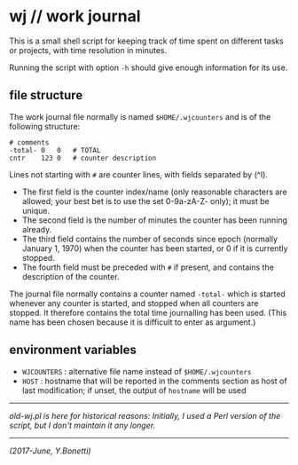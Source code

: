 # wj // work journal

This is a small shell script for keeping track of time spent on different
tasks or projects, with time resolution in minutes.

Running the script with option `-h` should give enough information for its use.

## file structure

The work journal file normally is named `$HOME/.wjcounters` and is of the
following structure:

	# comments
	-total-	0	0	# TOTAL
	cntr	123	0	# counter description

Lines not starting with `#` are counter lines, with fields separated by
<TAB> (^I).

- The first field is the counter index/name (only reasonable characters are allowed; your best bet is to use the set 0-9a-zA-Z- only); it must be unique.
- The second field is the number of minutes the counter has been running already.
- The third field contains the number of seconds since epoch (normally January 1, 1970) when the counter has been started, or 0 if it is currently stopped.
- The fourth field must be preceded with `#` if present, and contains the description of the counter.

The journal file normally contains a counter named `-total-` which is started
whenever any counter is started, and stopped when all counters are stopped.
It therefore contains the total time journalling has been used.
(This name has been chosen because it is difficult to enter as argument.)

## environment variables

- `WJCOUNTERS` : alternative file name instead of `$HOME/.wjcounters`
- `HOST` : hostname that will be reported in the comments section as host of last modification; if unset, the output of `hostname` will be used

---

_old-wj.pl is here for historical reasons: Initially, I used a Perl version of the script, but I don't maintain it any longer._

---

_(2017-June, Y.Bonetti)_

